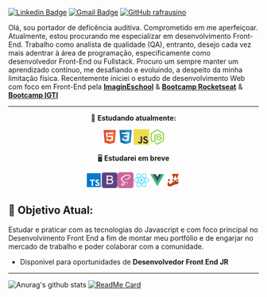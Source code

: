 [![Linkedin Badge](https://img.shields.io/badge/linkedin-%230077B5.svg?&style=for-the-badge&logo=linkedin&logoColor=white&link=https://www.linkedin.com/in/renan-afrausino/)](https://www.linkedin.com/in/renan-afrausino/)
[![Gmail Badge](https://img.shields.io/badge/gmail-D14836?&style=for-the-badge&logo=gmail&logoColor=white&link=mailto:renan.afrausino@gmail.com)](mailto:renan.afrausino@gmail.com)
[![GitHub rafrausino](https://img.shields.io/badge/github-%23100000.svg?&style=for-the-badge&logo=rafrausino&logoColor=white)](https://github.com/rafrausino)

Olá, sou portador de deficência auditiva. Comprometido em me aperfeiçoar. Atualmente, estou procurando me especializar em desenvolvimento Front-End. Trabalho como analista de qualidade (QA), entranto, desejo cada vez mais adentrar à área de programação, especificamente como desenvolvedor Front-End ou Fullstack.
Procuro um sempre manter um aprendizado contínuo, me desafiando e evoluindo, a despeito da minha limitação física. Recentemente iniciei o estudo de desenvolvimento Web com foco em Front-End pela **[ImaginEschool](https://imagineschool.com.br/)** & **[Bootcamp Rocketseat](https://pages.rocketseat.com.br/gostack)** & **[Bootcamp IGTI](https://www.igti.com.br/)**

---

<center>

📌 **Estudando atualmente:**

<img src="/icons-readme/html.png"><img src="/icons-readme/css.png"><img src="/icons-readme/javascript.png"><img src="/icons-readme/nodejs.png">

🖥 **Estudarei em breve**

<img src="/icons-readme/typescript.png"><img src="/icons-readme/bootstrap.png"><img src="/icons-readme/sass.png"><img src="/icons-readme/react.png"><img src="/icons-readme/vue.png"><img src="/icons-readme/jest.png">

</center>

## 🎯 **Objetivo Atual:**

Estudar e praticar com as tecnologias do Javascript e com foco principal no Desenvolvimento Front End a fim de montar meu portfólio e de engarjar no mercado de trabalho e poder colaborar com a comunidade.

- Disponivel para oportunidades de **Desenvolvedor Front End JR**

---
![Anurag's github stats](https://github-readme-stats.vercel.app/api?rafrausino=anuraghazra&theme=gruvbox&show_icons=true)
[![ReadMe Card](https://github-readme-stats.vercel.app/api/pin/?rafrausino=anuraghazratheme=gruvbox&repo=github-readme-stats)](https://github.com/anuraghazra/github-readme-stats)

<!--
**rafrausino/rafrausino** is a ✨ _special_ ✨ repository because its `README.md` (this file) appears on your GitHub profile.

Here are some ideas to get you started:

- 🔭 I’m currently working on ...
- 🌱 I’m currently learning ...
- 👯 I’m looking to collaborate on ...
- 🤔 I’m looking for help with ...
- 💬 Ask me about ...
- 📫 How to reach me: ...
- 😄 Pronouns: ...
- ⚡ Fun fact: ...
-->
